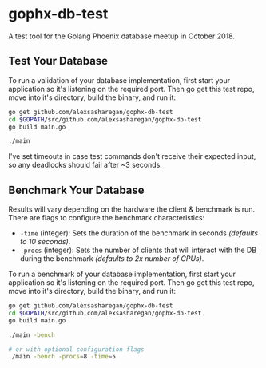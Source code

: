 # gophx-db-test

A test tool for the Golang Phoenix database meetup in October 2018.

## Test Your Database

To run a validation of your database implementation, first start your
application so it's listening on the required port. Then go get this test repo,
move into it's directory, build the binary, and run it:

```sh
go get github.com/alexsasharegan/gophx-db-test
cd $GOPATH/src/github.com/alexsasharegan/gophx-db-test
go build main.go

./main
```

I've set timeouts in case test commands don't receive their expected input, so
any deadlocks should fail after ~3 seconds.

## Benchmark Your Database

Results will vary depending on the hardware the client & benchmark is run. There
are flags to configure the benchmark characteristics:

- `-time` (integer): Sets the duration of the benchmark in seconds _(defaults to
  10 seconds)_.
- `-procs` (integer): Sets the number of clients that will interact with the DB
  during the benchmark _(defaults to 2x number of CPUs)_.

To run a benchmark of your database implementation, first start your application
so it's listening on the required port. Then go get this test repo, move into
it's directory, build the binary, and run it:

```sh
go get github.com/alexsasharegan/gophx-db-test
cd $GOPATH/src/github.com/alexsasharegan/gophx-db-test
go build main.go

./main -bench

# or with optional configuration flags
./main -bench -procs=8 -time=5
```
